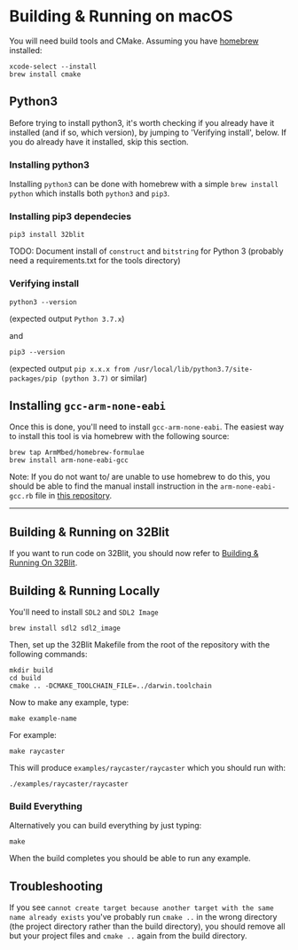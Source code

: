 # Building & Running on macOS

You will need build tools and CMake. Assuming you have [homebrew](https://docs.brew.sh/Installation) installed:

``` shell
xcode-select --install
brew install cmake
```

## Python3

Before trying to install python3, it's worth checking if you already have it installed (and if so, which version), by jumping to 'Verifying install', below. If you do already have it installed, skip this section.

### Installing python3

Installing `python3` can be done with homebrew with a simple `brew install python` which installs both `python3` and `pip3`.

###  Installing pip3 dependecies

```
pip3 install 32blit
```

TODO: Document install of `construct` and `bitstring` for Python 3 (probably need a requirements.txt for the tools directory)

###  Verifying install
``` shell
python3 --version
```
(expected output `Python 3.7.x`)

and 
``` shell
pip3 --version
```
(expected output `pip x.x.x from /usr/local/lib/python3.7/site-packages/pip (python 3.7)` or similar)  

<a name="gcc"/></a>
## Installing `gcc-arm-none-eabi`

Once this is done, you'll need to install `gcc-arm-none-eabi`. The easiest way to install this tool is via homebrew with the following source:

``` shell
brew tap ArmMbed/homebrew-formulae
brew install arm-none-eabi-gcc
```

Note:
If you do not want to/ are unable to use homebrew to do this, you should be able to find the manual install instruction in the `arm-none-eabi-gcc.rb` file in [this repository](https://github.com/ARMmbed/homebrew-formulae).

______

## Building & Running on 32Blit

If you want to run code on 32Blit, you should now refer to [Building & Running On 32Blit](32blit.md).

## Building & Running Locally

You'll need to install `SDL2` and `SDL2 Image`

``` shell
brew install sdl2 sdl2_image
```

Then, set up the 32Blit Makefile from the root of the repository with the following commands:

```shell
mkdir build
cd build
cmake .. -DCMAKE_TOOLCHAIN_FILE=../darwin.toolchain
```

Now to make any example, type:

```shell
make example-name
```

For example:

```shell
make raycaster
```

This will produce `examples/raycaster/raycaster` which you should run with:

```shell
./examples/raycaster/raycaster
```

### Build Everything

Alternatively you can build everything by just typing:

```shell
make
```

When the build completes you should be able to run any example.

## Troubleshooting

If you see `cannot create target because another target with the same name already exists` you've probably run `cmake ..` in the wrong directory (the project directory rather than the build directory), you should remove all but your project files and `cmake ..` again from the build directory.